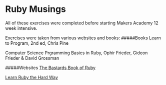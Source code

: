 Ruby Musings
============

All of these exercises were completed before starting Makers Academy 12 week intensive. 


Exercises were taken from various websites and books:
#####Books
Learn to Program, 2nd ed, Chris Pine

Computer Science Prgramming Basics in Ruby, Ophir Frieder, Gideon Frieder & David Grossman

#####Websites
[The Bastards Book of Ruby](http://ruby.bastardsbook.com)

[Learn Ruby the Hard Way](http://learnrubythehardway.org)
